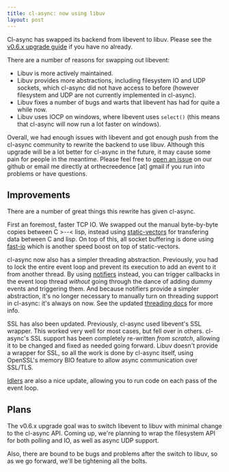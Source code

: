 ```yaml
---
title: cl-async: now using libuv
layout: post
---
```


Cl-async has swapped its backend from libevent to libuv. Please see the
[v0.6.x upgrade guide](/cl-async/upgrade-v0.6) if you have no already.

There are a number of reasons for swapping out libevent:

- Libuv is more actively maintained.
- Libuv provides more abstractions, including filesystem IO and UDP sockets,
which cl-async did not have access to before (however filesystem and UDP are
not currently implemented in cl-async).
- Libuv fixes a number of bugs and warts that libevent has had for quite a
while now.
- Libuv uses IOCP on windows, where libevent uses `select()` (this means that
cl-async will now run a lot faster on windows).

Overall, we had enough issues with libevent and got enough push from the
cl-async community to rewrite the backend to use libuv. Although this upgrade
will be a lot better for cl-async in the future, it may cause some pain for
people in the meantime. Please feel free to [open an issue](https://github.com/orthecreedence/cl-async/issues)
on our github or email me directly at orthecreedence [at] gmail if you run into
problems or have questions.

## Improvements

There are a number of great things this rewrite has given cl-async.

First an foremost, faster TCP IO. We swapped out the manual byte-by-byte copies
between C &gt;--&lt; lisp, instead using [static-vectors](https://github.com/sionescu/static-vectors)
for transfering data between C and lisp. On top of this, all socket buffering
is done using [fast-io](https://github.com/rpav/fast-io) which is another speed
boost on top of static-vectors.

cl-async now also has a simpler threading abstraction. Previously, you had to
lock the entire event loop and prevent its execution to add an event to it from
another thread. By using [notifiers](/cl-async/notifiers) instead, you can
trigger callbacks in the event loop thread *without* going through the dance of
adding dummy events and triggering them. And because notifiers provide a simpler
abstraction, it's no longer necessary to manually turn on threading support in
cl-async: it's always on now. See the updated [threading docs](/cl-async/threading)
for more info.

SSL has also been updated. Previously, cl-async used libevent's SSL wrapper.
This worked very well for most cases, but fell over in others. cl-async's SSL
support has been completely re-written *from scratch*, allowing it to be changed
and fixed as needed going forward. Libuv doesn't provide a wrapper for SSL, so
all the work is done by cl-async itself, using OpenSSL's memory BIO feature to
allow async communication over SSL/TLS.

[Idlers](/cl-async/idlers) are also a nice update, allowing you to run code on
each pass of the event loop.

## Plans

The v0.6.x upgrade goal was to switch libevent to libuv with minimal change to
the cl-async API. Coming up, we're planning to wrap the filesystem API for both
polling and IO, as well as async UDP support.

Also, there are bound to be bugs and problems after the switch to libuv, so 
as we go forward, we'll be tightening all the bolts.

